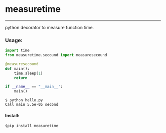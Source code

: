 # measuretime
---

python decorator to measure function time.

### Usage:
```python:hello.py
import time
from measuretime.secound import measuresecound

@measuresecound
def main():
    time.sleep(1)
    return

if __name__ == "__main__":
    main()

```

```
$ python hello.py
Call main 5.5e-05 second
```

#### Install:
```
$pip install measuretime
```
